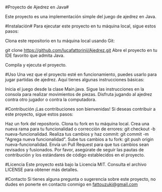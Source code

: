 #Proyecto de Ajedrez en Java#

Este proyecto es una implementación simple del juego de ajedrez en Java.

#Instalación#
Para ejecutar este proyecto en tu máquina local, sigue estos pasos:

Clona este repositorio en tu máquina local usando Git:

git clone https://github.com/lucafattorinii/Ajedrez.git
Abre el proyecto en tu IDE favorito que admita Java.

Compila y ejecuta el proyecto.

#Uso
Una vez que el proyecto esté en funcionamiento, puedes usarlo para jugar partidas de ajedrez. Aquí tienes algunas instrucciones básicas:

Inicia el juego desde la clase Main.java.
Sigue las instrucciones en la consola para realizar movimientos de piezas.
Disfruta jugando al ajedrez contra otro jugador o contra la computadora.

#Contribución
¡Las contribuciones son bienvenidas! Si deseas contribuir a este proyecto, sigue estos pasos:

Haz un fork del repositorio.
Clona tu fork en tu máquina local.
Crea una nueva rama para tu funcionalidad o corrección de errores: git checkout -b nueva-funcionalidad.
Realiza tus cambios y haz commit: git commit -m "Agrega nueva funcionalidad".
Sube tus cambios a tu fork: git push origin nueva-funcionalidad.
Envía un Pull Request para que tus cambios sean revisados y fusionados.
Por favor, asegúrate de seguir las pautas de contribución y los estándares de código establecidos en el proyecto.

#Licencia
Este proyecto está bajo la Licencia MIT. Consulta el archivo LICENSE para obtener más detalles.

#Contacto
Si tienes alguna pregunta o sugerencia sobre este proyecto, no dudes en ponerte en contacto conmigo en fattouzuki@gmail.com
